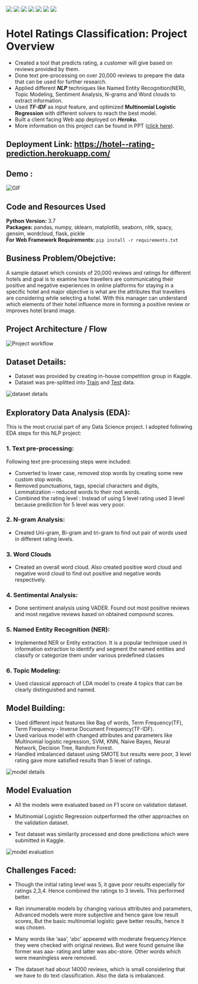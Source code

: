 ![](https://img.shields.io/github/followers/alokthakur93?label=Follow%40alokthakur93&style=social)
![](https://img.shields.io/github/forks/alokthakur93/Hotel-ratings-classification?label=Fork&style=social)
![](https://img.shields.io/github/stars/alokthakur93/Hotel-ratings-classification?style=social)
![](https://img.shields.io/github/watchers/alokthakur93/Hotel-ratings-classification?style=social)
![](https://img.shields.io/github/issues/alokthakur93/Hotel-ratings-classification)
![](https://img.shields.io/github/repo-size/alokthakur93/Hotel-ratings-classification)
![](https://img.shields.io/github/languages/code-size/alokthakur93/Hotel-ratings-classification)

# Hotel Ratings Classification: Project Overview
* Created a tool that predicts rating, a customer will give based on reviews provided by them.
* Done text pre-processing on over 20,000 reviews to prepare the data that can be used for further research.
* Applied different **_NLP_** techniques like Named Entity Recognition(NER), Topic Modeling, Sentiment Analysis, N-grams and Word clouds to extract information.
* Used **_TF-IDF_** as input feature, and optimized **Multinomial Logistic Regression** with different solvers to reach the best model.
* Built a client facing Web app deployed on **_Heroku._**
* More information on this project can be found in PPT ([click here](https://github.com/alokthakur93/Hotel-ratings-classification/blob/main/Hotel%20Reviews%20Classification%20G3%20Final.pptx)).

## Deployment Link: https://hotel--rating-prediction.herokuapp.com/

## Demo : 
![GIF](https://raw.githubusercontent.com/alokthakur93/Hotel-ratings-classification/main/screen-capture.gif)

## Code and Resources Used 
**Python Version:** 3.7  
**Packages:** pandas, numpy, sklearn, matplotlib, seaborn, nltk, spacy, gensim, wordcloud, flask, pickle  
**For Web Framework Requirements:**  ```pip install -r requirements.txt```

## Business Problem/Obejctive:

A sample dataset which consists of 20,000 reviews and ratings for different hotels and goal is to examine how travellers are communicating their positive and negative experiences in online platforms for staying in a specific hotel and major objective is what are the attributes that travellers are considering while selecting a hotel. With this manager can understand which elements of their hotel influence more in forming a positive review or improves hotel brand image.

## Project Architecture / Flow

![Project workflow](https://raw.githubusercontent.com/alokthakur93/Hotel-ratings-classification/main/images/workflow.png)

## Dataset Details:

* Dataset was provided by creating in-house competition group in Kaggle.
* Dataset was pre-splitted into [Train](https://github.com/alokthakur93/Hotel-ratings-classification/blob/main/train.csv) and [Test](https://github.com/alokthakur93/Hotel-ratings-classification/blob/main/test.csv) data.

![dataset details](https://raw.githubusercontent.com/alokthakur93/Hotel-ratings-classification/main/images/datset_details.png)

## Exploratory Data Analysis (EDA):

This is the most crucial part of any Data Science project. I adopted following EDA steps for this NLP project:

### 1. Text pre-processing:

Following text pre-processing steps were included:

* Converted to lower case, removed stop words by creating some new custom stop words. 
* Removed punctuations, tags, special characters and digits, Lemmatization – reduced words to their root words.
* Combined the rating level : Instead of using 5 level rating used 3 level because prediction for 5 level was very poor.

### 2. N-gram Analysis:
* Created Uni-gram, Bi-gram and tri-gram to find out pair of words used in different rating levels.

### 3. Word Clouds
* Created an overall word cloud. Also created positive word cloud and negative word cloud to find out positive and negative words respectively.

### 4. Sentimental Analysis:
* Done sentiment analysis using VADER. Found out most positive reviews and most negative reviews based on obtained compound scores.

### 5. Named Entity Recognition (NER):
* Implemented NER or Entity extraction. It is a popular technique used in information extraction to identify and segment the named entities and classify or categorize them under various predefined classes

### 6. Topic Modeling:
* Used classical approach of LDA model to create 4 topics that can be clearly distinguished and named.

## Model Building:

* Used different input features like Bag of words, Term Frequency(TF), Term Frequency - Inverse Document Frequency(TF-IDF).
* Used various model with changed attributes and parameters like Multinomial logistic regression, SVM, KNN, Naive Bayes, Neural Network, Decision Tree, Random Forest.
* Handled imbalanced dataset using SMOTE but results were poor, 3 level rating gave more satisfied results than 5 level of ratings.

![model details](https://raw.githubusercontent.com/alokthakur93/Hotel-ratings-classification/main/images/model_de.png)

## Model Evaluation

* All the models were evaluated based on F1 score on validation dataset.

* Multinomial Logistic Regression outperformed the other approaches on the    validation dataset.

* Test dataset was similarily processed and done predictions which were submitted in Kaggle. 

![model evaluation](https://raw.githubusercontent.com/alokthakur93/Hotel-ratings-classification/main/images/model.png)

## Challenges Faced:

* Though the initial rating level was 5, it gave poor results especially for ratings 2,3,4. Hence combined the  ratings to 3 levels. This performed better.

* Ran innumerable models by changing various attributes and parameters, Advanced models were more subjective and hence gave low result scores, But the basic multinomial logistic gave better results, hence it was chosen.

* Many words like ‘aaa’, ‘abc’ appeared with moderate frequency.Hence they were checked with original reviews. But were found genuine like former was aaa- rating and latter was abc-store. Other words which were meaningless were removed.

* The dataset had about 14000 reviews, which is small considering that we have to do text classification. Also the data is imbalanced.





